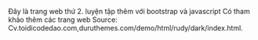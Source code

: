 Đây là trang web thứ 2. luyện tập thêm với bootstrap và javascript
Có tham khảo thêm các trang web
Source: Cv.toidicodedao.com,duruthemes.com/demo/html/rudy/dark/index.html.